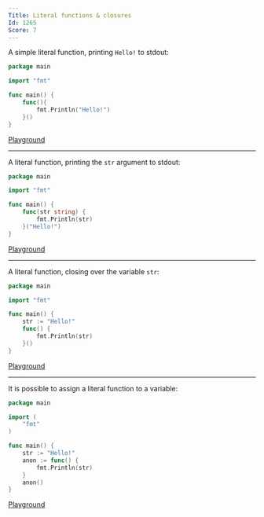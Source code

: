 ```yaml
---
Title: Literal functions & closures
Id: 1265
Score: 7
---
```

A simple literal function, printing `Hello!` to stdout:

```go
package main

import "fmt"

func main() {
    func(){
        fmt.Println("Hello!")
    }()
}
```

[Playground](https://play.golang.org/p/upOAwpOaue)

----------

A literal function, printing the `str` argument to stdout:

```go
package main

import "fmt"

func main() {
    func(str string) {
        fmt.Println(str)
    }("Hello!")
}
```

[Playground](https://play.golang.org/p/jz-5wpEkY2)

----------

A literal function, closing over the variable `str`:

```go
package main

import "fmt"

func main() {
    str := "Hello!"
    func() {
        fmt.Println(str)
    }()
}
```

[Playground](https://play.golang.org/p/j6ZgyAna7l)

----------

It is possible to assign a literal function to a variable:

```go
package main

import (
    "fmt"
)

func main() {
    str := "Hello!"
    anon := func() {
        fmt.Println(str)
    }
    anon()
}
```

[Playground](https://play.golang.org/p/Ick7RmdTFb)
